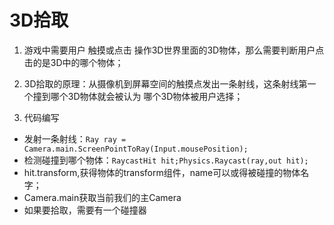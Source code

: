 # 3D拾取

1. 游戏中需要用户 触摸或点击 操作3D世界里面的3D物体，那么需要判断用户点击的是3D中的哪个物体；

2. 3D拾取的原理：从摄像机到屏幕空间的触摸点发出一条射线，这条射线第一个撞到哪个3D物体就会被认为
哪个3D物体被用户选择；

3. 代码编写
  - 发射一条射线：```Ray ray = Camera.main.ScreenPointToRay(Input.mousePosition);```
  - 检测碰撞到哪个物体：```RaycastHit hit;Physics.Raycast(ray,out hit);```
  - hit.transform,获得物体的transform组件，name可以或得被碰撞的物体名字；
  - Camera.main获取当前我们的主Camera
  - 如果要拾取，需要有一个碰撞器